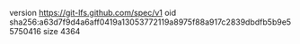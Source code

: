 version https://git-lfs.github.com/spec/v1
oid sha256:a63d7f9d4a6aff0419a13053772119a8975f88a917c2839dbdfb5b9e55750416
size 4364
